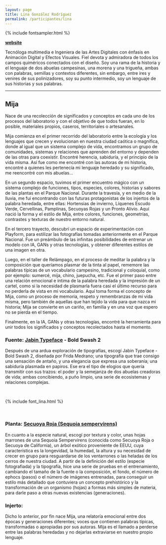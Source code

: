 ```yaml
---
layout: page
title: Lina González Rodríguez
permalink: /participantes/lina
---
```

{% include fontsampler.html %}

**[website](https://lmgr-21.wixsite.com/linagonzalez/)**

Tecnóloga multimedia e Ingeniera de las Artes Digitales con énfasis en Animación Digital y Efectos Visuales. Fiel devota y admiradora de todos los campos quiméricos conectados con el diseño. Soy una rama de la historia y el lenguaje de dos abuelas campesinas, una morena y una trigueña, ambas con palabras, semillas y contextos diferentes, sin embargo, entre ires y venires de sus polinizadores, soy su punto intermedio, soy un lenguaje de sus historias y sus palabras.

---

## Mija

Nace de una recolección de significados y conceptos en cada uno de los procesos del laboratorio y con el objetivo de que todos fueran, en lo posible, materiales propios, caseros, territoriales o artesanales.

Mija comienza en el primer recorrido del laboratorio entre la ecología y los lenguajes que crecen y evolucionan en nuestra ciudad caótica o magnífica, donde al igual que un sistema complejo de vida, encontramos un grupo de comunidades, sistemas y relaciones que aprenden del entorno y dependen de las otras para coexistir. Encontré herencia, sabiduría, y el principio de la vida misma. Así fue como me encontré con las autoras de mi historia, encontré a quienes les pertenecía mi lenguaje heredado y su significado, me reencontré con mis abuelas…

En un segundo espacio, tuvimos el primer encuentro mágico con un sistema complejo de funciones, tipos, especies, colores, historias y sabores de las plantas en el Parque Nacional. Durante la travesía, y en medio de la lluvia, me fui encontrando con las futuras protagonistas de los injertos de la palabra heredada, entre ellas: Hortensias de invierno, Líquenes Escudo Verde, Cervellinas, Pamplinas, Secuoyas Rojas y un Pronto Alivio. Aquí nació la forma y el estilo de Mija, entre colores, funciones, geometrías, contrastes y texturas de nuestro entorno natural.

En el tercero trayecto, descubrí un espacio de experimentación con Playform, para estilizar las fotografías tomadas anteriormente en el Parque Nacional. Fue un preámbulo de las infinitas posibilidades de entrenar un modelo con IA, GANs y otras tecnologías, y obtener diferentes estilos de una imagen en otra. 

Luego, en el taller de Relámpago, en el proceso de meditar la palabra y la composición que queríamos plasmar de la tinta al papel, rememore las palabras típicas de un vocabulario campesino, tradicional y coloquial, como por ejemplo: sumercé, mija, chino, juepucha, etc. Fue el primer paso entre una relación emocional e íntima de la palabra heredada y la impresión de un cartel, como si la necesidad de plasmarla fuera casi el último recurso para no perderla de vista en mi vocabulario. Aquí toma forma el concepto de Mija, como un proceso de memoria, respeto y remembranzas de mi vida misma, pero también de aquellas que han tejido la vida para que nazca mi historia; Mija se convierte en un cariño, en familia y en una voz que espero no se pierda en el tiempo.

Finalmente, en la IA, GANs y otras tecnologías, encontré la herramienta para unir todos los significados y conceptos recolectados hasta el momento.

### Fuente: [Jabin Typeface](http://www.fridamedrano.com/jabin.html) - Bold Swash 2
Después de una ardua exploración de tipografías, escogí Jabin Typeface - Bold Swash 2, diseñada por Frida Medrano; una tipografía que trae consigo una sensación de antaño, y una elegancia que expresa una soberanía; una sabiduría plasmada en papiros. Ese era el tipo de elogios que quería transmitir con sus trazos: el poder y la semejanza de dos abuelas creadoras de vida; ambas concibiendo, a puño limpio, una serie de ecosistemas y relaciones complejas. 

&nbsp;

<div id="font_sampler"></div>

{% include font_lina.html %}

&nbsp;

### Planta: [Secuoya Roja (Sequoia sempervirens)](https://colombia.inaturalist.org/taxa/47372-Sequoia-sempervirens)
En cuanto a la especie natural, escogí por textura y color, unas hojas marrones de una Sequoia Sempervirens (conocida como Secuoya Roja o Secuoya de California), un árbol exótico proveniente de EEUU, cuya característica es la longevidad, la humedad, la altura y su necesidad de crecer en grupo para resguardarse de los ventarrones o las heladas de los cerros de nuestra ciudad. A partir de la definición del estilo (especie fotografiada) y la tipografía, hice una serie de pruebas en el entrenamiento, cambiando el tamaño de la fuente o la composición, el fondo, el número de ephocs (pasos) o el número de imágenes entrenadas, para conseguir un estilo más detallado que contuviera un concepto prehistórico y la transformación de un organismo (hojas) a formas más simples de materia, para darle paso a otras nuevas existencias (generaciones). 

### Injerto:
Dicho lo anterior, por fin nace Mija, una relatoría emocional entre dos épocas y generaciones diferentes; voces que contienen palabras típicas, transformadas o apropiadas por sus autoras. Mija es el llamado a perderse entre las palabras heredadas y no dejarlas extraviarse en nuestro propio lenguaje.
